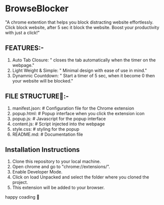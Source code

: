 # BrowseBlocker

"A chrome extention that helps you block distracting website effortlessly. Click block website, after 5 sec it block the website. Boost your productivity with just a click!"


## FEATURES:-

1. Auto Tab Closure:          " closes the tab automatically when the timer on the webpage."
2. Light Weight & Simple:     " Minimal design with ease of use in mind."
3. Dynamnic Countdown:        " Start a timer of 5 sec, when it become 0 then your website will be blocked."



## FILE STRUCTURE📂:-

1. manifest.json:     # Configuration file for the Chrome extension
2. popup.html:        # Popup interface when you click the extension icon
3. popup.js:          # Javascript for the popup interface
4. content.js:        # Script injected into the webpage
5. style.css:         # styling for the popup
6. README.md:         # Documentation file



## Installation Instructions

1. Clone this repository to your local machine.
2. Open chrome and go to "chrome://extensions/".
3. Enable Developer Mode.
4. Click on load Unpacked and select the folder where you cloned the project.
5. This extension will be added to your browser.





happy coading 🚀
